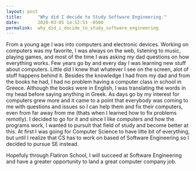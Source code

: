 ```yaml
---
layout: post
title:      "Why did I decide to Study Software Engineering."
date:       2020-03-05 14:52:53 -0500
permalink:  why_did_i_decide_to_study_software_engineering
---
```



From a young age I was into computers and electronic devices. Working on computers was my favorite, I was always on the web, listening to music, playing games, and most of the time I was asking my dad questions on how everything works. Few years go by and every day I was learning new stuff about computers. Little did I knew that whatever I see on the screen, alot of stuff happens behind it. Besides the knowledge I had from my dad and from the books he had, I had no problem having a computer class in school in Greece. Although the books were in English, I was translating the words in my head before saying anything in Greek. As days go by my interest for computers grew more and it came to a point that everybody was coming to me with questions and issues so I can help them and fix their computers, even from far away from me (thats when I learned how to fix problems remotly). I decided to go for it and since I like computers and how the programs work, I wanted to pursuit that field of study and become better at this. At first I was going for Computer Science to have litte bit of everything, but until I realize that CS has to work on based of Software Engineering so I decided to pursue SE instead. 

Hopefuly through Flatiron School, I will succeed at Software Engineering and have a greater opportunity to land a great computer company job.
